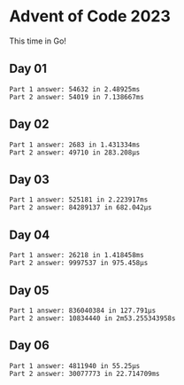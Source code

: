 # Advent of Code 2023

This time in Go!

## Day 01
```
Part 1 answer: 54632 in 2.48925ms
Part 2 answer: 54019 in 7.138667ms
```
## Day 02
```
Part 1 answer: 2683 in 1.431334ms
Part 2 answer: 49710 in 283.208µs
```
## Day 03
```
Part 1 answer: 525181 in 2.223917ms
Part 2 answer: 84289137 in 682.042µs
```
## Day 04
```
Part 1 answer: 26218 in 1.418458ms
Part 2 answer: 9997537 in 975.458µs
```
## Day 05
```
Part 1 answer: 836040384 in 127.791µs
Part 2 answer: 10834440 in 2m53.255343958s
```
## Day 06 
```
Part 1 answer: 4811940 in 55.25µs
Part 2 answer: 30077773 in 22.714709ms
```
